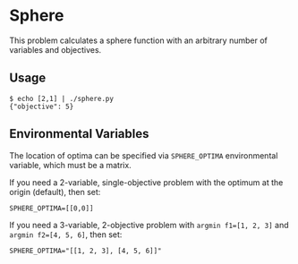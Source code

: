 # Sphere
This problem calculates a sphere function with an arbitrary number of variables and objectives.

## Usage
```
$ echo [2,1] | ./sphere.py
{"objective": 5}
```

## Environmental Variables
The location of optima can be specified via `SPHERE_OPTIMA` environmental variable, which must be a matrix.

If you need a 2-variable, single-objective problem with the optimum at the origin (default), then set:
```
SPHERE_OPTIMA=[[0,0]]
```

If you need a 3-variable, 2-objective problem with `argmin f1=[1, 2, 3]` and `argmin f2=[4, 5, 6]`, then set:
```
SPHERE_OPTIMA="[[1, 2, 3], [4, 5, 6]]"
```
